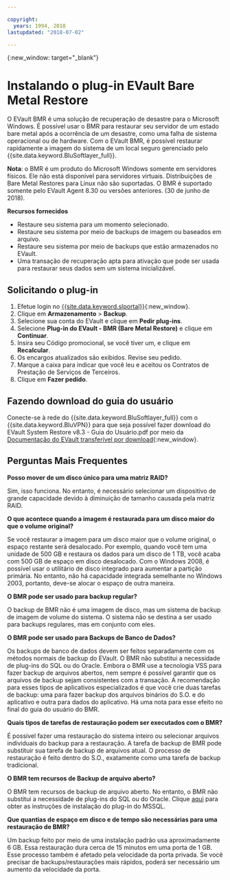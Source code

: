 ```yaml
---

copyright:
  years: 1994, 2018
lastupdated: "2018-07-02"

---
```

{:new_window: target="_blank"}

# Instalando o plug-in EVault Bare Metal Restore

O EVault BMR é uma solução de recuperação de desastre para o Microsoft Windows. É possível usar o BMR para restaurar seu servidor de um estado bare metal após a ocorrência de um desastre, como uma falha de sistema operacional ou de hardware. Com o EVault BMR, é possível restaurar rapidamente a imagem do sistema de um local seguro gerenciado pelo {{site.data.keyword.BluSoftlayer_full}}.

**Nota**: o BMR é um produto do Microsoft Windows somente em servidores físicos. Ele
não está disponível para servidores virtuais. Distribuições de Bare Metal Restores para Linux não
são suportadas. O BMR é suportado somente pelo EVault Agent 8.30 ou versões anteriores. (30 de junho de 2018).

**Recursos fornecidos**

- Restaure seu sistema para um momento selecionado.
- Restaure seu sistema por meio de backups de imagem ou baseados em arquivo.
- Restaure seu sistema por meio de backups que estão armazenados no EVault.
- Uma transação de recuperação apta para ativação que pode ser usada para restaurar seus dados sem um sistema inicializável.

## Solicitando o plug-in

1. Efetue login no [{{site.data.keyword.slportal}}](https://control.softlayer.com/){:new_window}.
2. Clique em **Armazenamento** > **Backup**.
3. Selecione sua conta do EVault e clique em **Pedir plug-ins**.
4. Selecione **Plug-in do EVault - BMR (Bare Metal Restore)** e clique em **Continuar**.
5. Insira seu Código promocional, se você tiver um, e clique em **Recalcular**.
6. Os encargos atualizados são exibidos. Revise seu pedido.
7. Marque a caixa para indicar que você leu e aceitou os Contratos de Prestação de Serviços de Terceiros. 
8. Clique em **Fazer pedido**.

## Fazendo download do guia do usuário

Conecte-se à rede do {{site.data.keyword.BluSoftlayer_full}} com o {{site.data.keyword.BluVPN}} para que seja possível fazer download
do EVault System Restore v8.3 - Guia do Usuário.pdf por meio da [Documentação do
EVault transferível por download](http://downloads.service.softlayer.com/evault/Documentation/){:new_window}.

## Perguntas Mais Frequentes

**Posso mover de um disco único para uma matriz RAID?**

Sim, isso funciona. No entanto, é necessário selecionar um dispositivo de grande capacidade devido à diminuição de tamanho causada pela matriz RAID.

**O que acontece quando a imagem é restaurada para um disco maior do que o volume original?**

Se você restaurar a imagem para um disco maior que o volume original, o espaço restante será
desalocado. Por exemplo, quando você tem uma unidade de 500 GB e restaura os dados para um disco de 1 TB, você acaba com 500 GB de espaço em disco desalocado. Com o Windows 2008, é possível usar o utilitário de disco integrado para aumentar a partição primária. No entanto, não há capacidade integrada semelhante no Windows 2003, portanto, deve-se alocar o espaço de outra maneira.

**O BMR pode ser usado para backup regular?**

O backup de BMR não é uma imagem de disco, mas um sistema de backup de imagem de volume do sistema. O sistema não se destina a ser usado para backups regulares, mas em conjunto com eles.  

**O BMR pode ser usado para Backups de Banco de Dados?**

Os backups de banco de dados devem ser feitos separadamente com os métodos normais de backup do EVault. O BMR não substitui a necessidade de plug-ins do SQL ou do Oracle. Embora o BMR use a tecnologia VSS para fazer backup de arquivos abertos, nem sempre é possível garantir que os arquivos de backup sejam consistentes com a transação. A recomendação para esses tipos de aplicativos especializados é que você crie duas tarefas de backup: uma para fazer backup dos arquivos binários do S.O. e do aplicativo e outra para dados do aplicativo. Há uma nota para esse efeito no final do guia do usuário do BMR.

**Quais tipos de tarefas de restauração podem ser executados com o BMR?**

É possível fazer uma restauração do sistema inteiro ou selecionar arquivos individuais do
backup para a restauração. A tarefa de backup de BMR pode substituir sua tarefa de backup de arquivos atual. O processo de restauração é feito dentro do S.O., exatamente como uma tarefa de backup tradicional.

**O BMR tem recursos de Backup de arquivo aberto?**

O BMR tem recursos de backup de arquivo aberto. No entanto, o BMR não substitui a necessidade de
plug-ins do SQL ou do Oracle. Clique [aqui](evault-mssql-plugin.html) para obter as
instruções de instalação do plug-in do MSSQL.

**Que quantias de espaço em disco e de tempo são necessárias para uma restauração de BMR?**

Um backup feito por meio de uma instalação padrão usa aproximadamente 6 GB. Essa restauração dura cerca de 15 minutos em uma porta de 1 GB. Esse processo também é afetado pela velocidade da porta privada. Se você precisar de backups/restaurações mais rápidos, poderá ser necessário um aumento da velocidade da porta.
